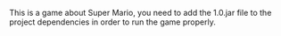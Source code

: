 This is a game about Super Mario, you need to add the 1.0.jar file to the project dependencies in order to run the game properly.

